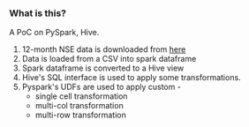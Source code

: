 ### What is this?
A PoC on PySpark, Hive. 
1. 12-month NSE data is downloaded from [here](https://finance.yahoo.com/quote/%5ENSEI/history/)
2. Data is loaded from a CSV into spark dataframe
3. Spark dataframe is converted to a Hive view
4. Hive's SQL interface is used to apply some transformations.
5. Pyspark's UDFs are used to apply custom -
    - single cell transformation
    - multi-col transformation
    - multi-row transformation